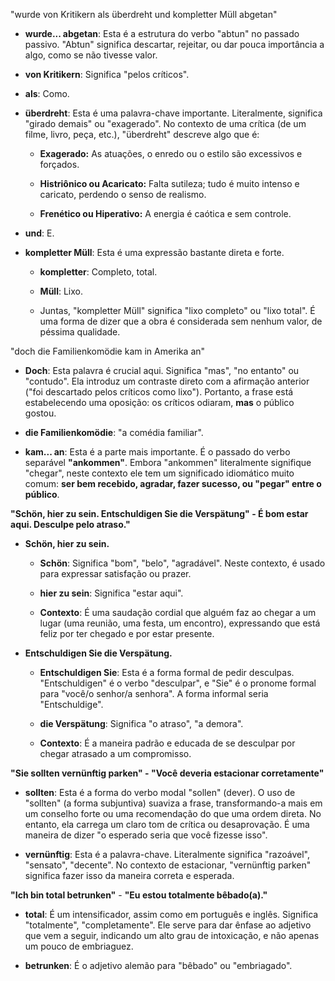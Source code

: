 
"wurde von Kritikern als überdreht und kompletter Müll abgetan"

- **wurde... abgetan**: Esta é a estrutura do verbo "abtun" no passado passivo. "Abtun" significa descartar, rejeitar, ou dar pouca importância a algo, como se não tivesse valor.
    
- **von Kritikern**: Significa "pelos críticos".
    
- **als**: Como.
    
- **überdreht**: Esta é uma palavra-chave importante. Literalmente, significa "girado demais" ou "exagerado". No contexto de uma crítica (de um filme, livro, peça, etc.), "überdreht" descreve algo que é:
    
    - **Exagerado:** As atuações, o enredo ou o estilo são excessivos e forçados.
        
    - **Histriônico ou Acaricato:** Falta sutileza; tudo é muito intenso e caricato, perdendo o senso de realismo.
        
    - **Frenético ou Hiperativo:** A energia é caótica e sem controle.
        
- **und**: E.
    
- **kompletter Müll**: Esta é uma expressão bastante direta e forte.
    
    - **kompletter**: Completo, total.
        
    - **Müll**: Lixo.
        
    - Juntas, "kompletter Müll" significa "lixo completo" ou "lixo total". É uma forma de dizer que a obra é considerada sem nenhum valor, de péssima qualidade.

"doch die Familienkomödie kam in Amerika an"


- **Doch**: Esta palavra é crucial aqui. Significa "mas", "no entanto" ou "contudo". Ela introduz um contraste direto com a afirmação anterior ("foi descartado pelos críticos como lixo"). Portanto, a frase está estabelecendo uma oposição: os críticos odiaram, **mas** o público gostou.
    
- **die Familienkomödie**: "a comédia familiar".
    
- **kam... an**: Esta é a parte mais importante. É o passado do verbo separável **"ankommen"**. Embora "ankommen" literalmente signifique "chegar", neste contexto ele tem um significado idiomático muito comum: **ser bem recebido, agradar, fazer sucesso, ou "pegar" entre o público**.

**"Schön, hier zu sein. Entschuldigen Sie die Verspätung" - É bom estar aqui. Desculpe pelo atraso."**

- **Schön, hier zu sein.**
    
    - **Schön**: Significa "bom", "belo", "agradável". Neste contexto, é usado para expressar satisfação ou prazer.
        
    - **hier zu sein**: Significa "estar aqui".
        
    - **Contexto**: É uma saudação cordial que alguém faz ao chegar a um lugar (uma reunião, uma festa, um encontro), expressando que está feliz por ter chegado e por estar presente.
        
- **Entschuldigen Sie die Verspätung.**
    
    - **Entschuldigen Sie**: Esta é a forma formal de pedir desculpas. "Entschuldigen" é o verbo "desculpar", e "Sie" é o pronome formal para "você/o senhor/a senhora". A forma informal seria "Entschuldige".
        
    - **die Verspätung**: Significa "o atraso", "a demora".
        
    - **Contexto**: É a maneira padrão e educada de se desculpar por chegar atrasado a um compromisso.

**"Sie sollten vernünftig parken" - "Você deveria estacionar corretamente"**

- **sollten**: Esta é a forma do verbo modal "sollen" (dever). O uso de "sollten" (a forma subjuntiva) suaviza a frase, transformando-a mais em um conselho forte ou uma recomendação do que uma ordem direta. No entanto, ela carrega um claro tom de crítica ou desaprovação. É uma maneira de dizer "o esperado seria que você fizesse isso".
    
- **vernünftig**: Esta é a palavra-chave. Literalmente significa "razoável", "sensato", "decente". No contexto de estacionar, "vernünftig parken" significa fazer isso da maneira correta e esperada.

**"Ich bin total betrunken"** - **"Eu estou totalmente bêbado(a)."**


- **total**: É um intensificador, assim como em português e inglês. Significa "totalmente", "completamente". Ele serve para dar ênfase ao adjetivo que vem a seguir, indicando um alto grau de intoxicação, e não apenas um pouco de embriaguez.
    
- **betrunken**: É o adjetivo alemão para "bêbado" ou "embriagado".